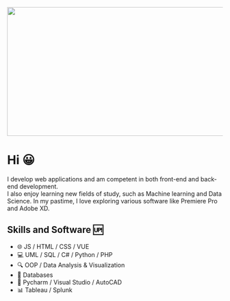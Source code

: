 <img src="https://github.com/amelialia/amelialia/blob/main/1.gif" width="1200" height="300">

# Hi :grinning:

I develop web applications and am competent in both front-end and back-end development. <br/>
I also enjoy learning new fields of study, such as Machine learning and Data Science. In my pastime, I love exploring various software like Premiere Pro and Adobe XD.

## Skills and Software :up:
* :globe_with_meridians: JS / HTML / CSS / VUE
* :computer: UML / SQL / C# / Python / PHP
* :mag: OOP / Data Analysis & Visualization
* :open_file_folder: Databases
* :milky_way: Pycharm / Visual Studio / AutoCAD
* :bar_chart: Tableau / Splunk




